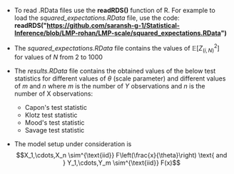 * To read .RData files use the **readRDS()** function of R. For example to load the *squared_expectations.RData* file, use the code: **readRDS("https://github.com/saransh-g-1/Statistical-Inference/blob/LMP-rohan/LMP-scale/squared_expectations.RData")**

* The *squared_expectations.RData* file contains the values of $\mathbb{E}[Z_{(i,N)}^2]$ for values of $N$ from $2$ to $1000$

* The *results.RData* file contains the obtained values of the below test statistics for different values of $\theta$ (scale parameter) and different values of $m$ and $n$ where $m$ is the number of $Y$ observations and $n$ is the number of X observations:
  + Capon's test statistic
  + Klotz test statistic
  + Mood's test statistic
  + Savage test statistic
 
* The model setup under consideration is $$X_1,\cdots,X_n \sim^{\text{iid}} F\left(\frac{x}{\theta}\right) \text{   and   } Y_1,\cdots,Y_m \sim^{\text{iid}} F(x)$$
